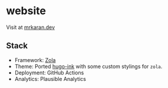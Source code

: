 # website

Visit at [mrkaran.dev](https://mrkaran.dev)

## Stack

- Framework: [Zola](https://www.getzola.org/)
- Theme: Ported [hugo-ink](https://github.com/knadh/hugo-ink) with some custom stylings for `zola`.
- Deployment: GitHub Actions
- Analytics: Plausible Analytics
